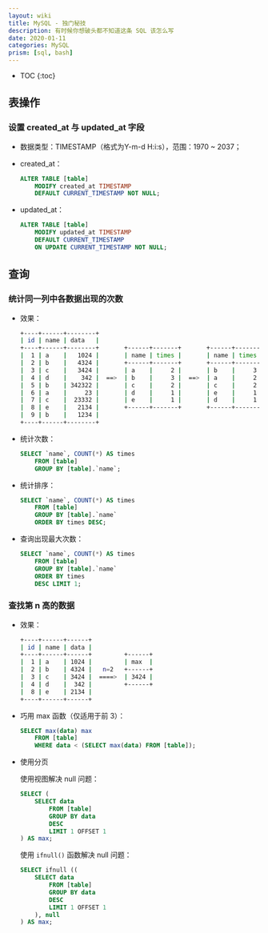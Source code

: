 ```yaml
---
layout: wiki
title: MySQL - 独门秘技
description: 有时候你想破头都不知道这条 SQL 该怎么写
date: 2020-01-11
categories: MySQL
prism: [sql, bash]
---
```


* TOC
{:toc}

## 表操作

### 设置 created_at 与 updated_at 字段

* 数据类型：TIMESTAMP（格式为Y-m-d H:i:s），范围：1970 ~ 2037；

* created_at：

    ```sql
    ALTER TABLE [table] 
        MODIFY created_at TIMESTAMP 
        DEFAULT CURRENT_TIMESTAMP NOT NULL;
    ```

* updated_at：


    ```sql
    ALTER TABLE [table] 
        MODIFY updated_at TIMESTAMP 
        DEFAULT CURRENT_TIMESTAMP 
        ON UPDATE CURRENT_TIMESTAMP NOT NULL;
    ```

## 查询

### 统计同一列中各数据出现的次数

* 效果：

    ```bash
    +----+------+--------+
    | id | name | data   |
    +----+------+--------+       +------+-------+       +------+-------+
    |  1 | a    |   1024 |       | name | times |       | name | times |
    |  2 | b    |   4324 |       +------+-------+       +------+-------+       +------+-------+
    |  3 | c    |   3424 |       | a    |     2 |       | b    |     3 |       | name | times |
    |  4 | d    |    342 |  ==>  | b    |     3 |  ==>  | a    |     2 |  ==>  +------+-------+
    |  5 | b    | 342322 |       | c    |     2 |       | c    |     2 |       | b    |     3 |
    |  6 | a    |     23 |       | d    |     1 |       | e    |     1 |       +------+-------+
    |  7 | c    |  23332 |       | e    |     1 |       | d    |     1 |
    |  8 | e    |   2134 |       +------+-------+       +------+-------+
    |  9 | b    |   1234 |
    +----+------+--------+
    ```
* 统计次数：

    ```sql
    SELECT `name`, COUNT(*) AS times 
        FROM [table] 
        GROUP BY [table].`name`;
    ```

* 统计排序：
    ```sql
    SELECT `name`, COUNT(*) AS times 
        FROM [table] 
        GROUP BY [table].`name` 
        ORDER BY times DESC;
    ```

* 查询出现最大次数：
    ```sql
    SELECT `name`, COUNT(*) AS times 
        FROM [table] 
        GROUP BY [table].`name` 
        ORDER BY times 
        DESC LIMIT 1;
    ```

### 查找第 n 高的数据

* 效果：

    ```bash
    +----+------+------+
    | id | name | data |
    +----+------+------+         +------+
    |  1 | a    | 1024 |         | max  |
    |  2 | b    | 4324 |   n=2   +------+
    |  3 | c    | 3424 |  ====>  | 3424 |
    |  4 | d    |  342 |         +------+
    |  8 | e    | 2134 |
    +----+------+------+
    ```

* 巧用 max 函数（仅适用于前 3）：

    ```sql
    SELECT max(data) max 
        FROM [table] 
        WHERE data < (SELECT max(data) FROM [table]);
    ```

* 使用分页

    使用视图解决 null 问题：

    ```sql
    SELECT (
        SELECT data 
            FROM [table] 
            GROUP BY data 
            DESC 
            LIMIT 1 OFFSET 1
    ) AS max;
    ```

    使用 `ifnull()` 函数解决 null 问题：

    ```sql
    SELECT ifnull ((
        SELECT data
            FROM [table]
            GROUP BY data
            DESC
            LIMIT 1 OFFSET 1
        ), null
    ) AS max;
    ```